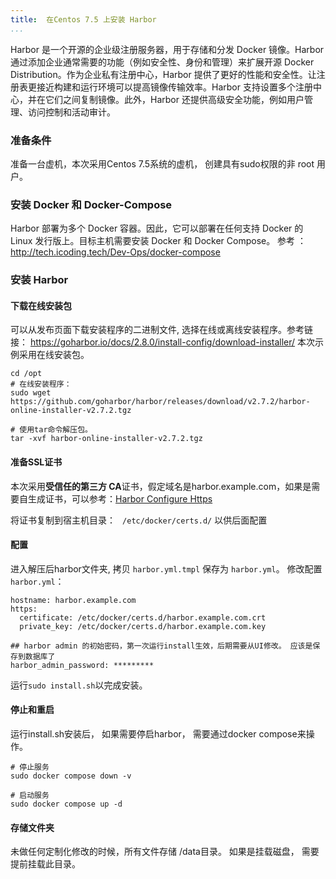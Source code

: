 ```yaml
---
title:  在Centos 7.5 上安装 Harbor
...
```


Harbor 是一个开源的企业级注册服务器，用于存储和分发 Docker 镜像。Harbor 通过添加企业通常需要的功能（例如安全性、身份和管理）来扩展开源 Docker Distribution。作为企业私有注册中心，Harbor 提供了更好的性能和安全性。让注册表更接近构建和运行环境可以提高镜像传输效率。Harbor 支持设置多个注册中心，并在它们之间复制镜像。此外，Harbor 还提供高级安全功能，例如用户管理、访问控制和活动审计。

### 准备条件

准备一台虚机，本次采用Centos 7.5系统的虚机， 创建具有sudo权限的非 root 用户。


### 安装 Docker 和 Docker-Compose
Harbor 部署为多个 Docker 容器。因此，它可以部署在任何支持 Docker 的 Linux 发行版上。目标主机需要安装 Docker 和 Docker Compose。
参考 ： http://tech.icoding.tech/Dev-Ops/docker-compose


### 安装 Harbor


#### 下载在线安装包
可以从发布页面下载安装程序的二进制文件, 选择在线或离线安装程序。参考链接： https://goharbor.io/docs/2.8.0/install-config/download-installer/  本次示例采用在线安装包。
```
cd /opt
# 在线安装程序：
sudo wget https://github.com/goharbor/harbor/releases/download/v2.7.2/harbor-online-installer-v2.7.2.tgz

# 使用tar命令解压包。
tar -xvf harbor-online-installer-v2.7.2.tgz
```

#### 准备SSL证书
本次采用**受信任的第三方 CA**证书，假定域名是harbor.example.com，如果是需要自生成证书，可以参考：[Harbor Configure Https](https://goharbor.io/docs/2.8.0/install-config/configure-https/)

将证书复制到宿主机目录： ` /etc/docker/certs.d/` 以供后面配置

#### 配置
进入解压后harbor文件夹, 拷贝 `harbor.yml.tmpl` 保存为 `harbor.yml`。 修改配置`harbor.yml`： 
```
hostname: harbor.example.com
https:
  certificate: /etc/docker/certs.d/harbor.example.com.crt
  private_key: /etc/docker/certs.d/harbor.example.com.key

## harbor admin 的初始密码，第一次运行install生效，后期需要从UI修改。 应该是保存到数据库了
harbor_admin_password: *********
```
运行`sudo install.sh`以完成安装。

#### 停止和重启

运行install.sh安装后， 如果需要停启harbor， 需要通过docker compose来操作。 

```
# 停止服务
sudo docker compose down -v

# 启动服务
sudo docker compose up -d
```

#### 存储文件夹
未做任何定制化修改的时候，所有文件存储 /data目录。 如果是挂载磁盘， 需要提前挂载此目录。
